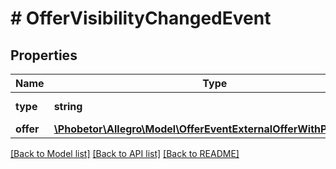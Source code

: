 # # OfferVisibilityChangedEvent

## Properties

Name | Type | Description | Notes
------------ | ------------- | ------------- | -------------
**type** | **string** |  | [optional] [default to 'OFFER_VISIBILITY_CHANGED']
**offer** | [**\Phobetor\Allegro\Model\OfferEventExternalOfferWithPublication**](OfferEventExternalOfferWithPublication.md) |  |

[[Back to Model list]](../../README.md#models) [[Back to API list]](../../README.md#endpoints) [[Back to README]](../../README.md)
